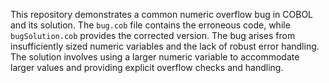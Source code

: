 This repository demonstrates a common numeric overflow bug in COBOL and its solution. The `bug.cob` file contains the erroneous code, while `bugSolution.cob` provides the corrected version.  The bug arises from insufficiently sized numeric variables and the lack of robust error handling. The solution involves using a larger numeric variable to accommodate larger values and providing explicit overflow checks and handling. 